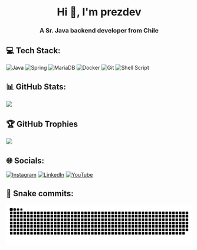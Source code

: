 
<h1 align="center">Hi 👋, I'm prezdev</h1>
<h3 align="center">A Sr. Java backend developer from Chile</h3>

###
## 💻 Tech Stack:
![Java](https://img.shields.io/badge/java-%23ED8B00.svg?style=for-the-badge&logo=openjdk&logoColor=white) ![Spring](https://img.shields.io/badge/spring-%236DB33F.svg?style=for-the-badge&logo=spring&logoColor=white) ![MariaDB](https://img.shields.io/badge/MariaDB-003545?style=for-the-badge&logo=mariadb&logoColor=white) ![Docker](https://img.shields.io/badge/docker-%230db7ed.svg?style=for-the-badge&logo=docker&logoColor=white) ![Git](https://img.shields.io/badge/git-%23F05033.svg?style=for-the-badge&logo=git&logoColor=white) ![Shell Script](https://img.shields.io/badge/shell_script-%23121011.svg?style=for-the-badge&logo=gnu-bash&logoColor=white)
###
## 📊 GitHub Stats:
![](https://github-readme-stats.vercel.app/api?username=prezdev88&theme=dracula&hide_border=false&include_all_commits=true&count_private=true)
###
## 🏆 GitHub Trophies
![](https://github-profile-trophy.vercel.app/?username=prezdev88&theme=dracula&no-frame=false&no-bg=false&margin-w=4)
###
## 🌐 Socials:
[![Instagram](https://img.shields.io/badge/Instagram-%23E4405F.svg?logo=Instagram&logoColor=white)](https://instagram.com/prez.dev) [![LinkedIn](https://img.shields.io/badge/LinkedIn-%230077B5.svg?logo=linkedin&logoColor=white)](https://linkedin.com/in/pperezpinto) [![YouTube](https://img.shields.io/badge/YouTube-%23FF0000.svg?logo=YouTube&logoColor=white)](https://youtube.com/@prezdev) 
###
## 🐍 Snake commits:
<img src="https://raw.githubusercontent.com/prezdev88/prezdev88/output/snake.svg" alt="Snake animation" />
<!-- Proudly created with GPRM ( https://gprm.itsvg.in ) -->
